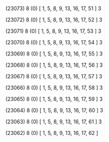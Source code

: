 (23073) 8 (0) [ 1, 5, 8, 9, 13, 16, 17, 51 ] 3 


(23072) 8 (0) [ 1, 5, 8, 9, 13, 16, 17, 52 ] 3 


(23071) 8 (0) [ 1, 5, 8, 9, 13, 16, 17, 53 ] 3 


(23070) 8 (0) [ 1, 5, 8, 9, 13, 16, 17, 54 ] 3 


(23069) 8 (0) [ 1, 5, 8, 9, 13, 16, 17, 55 ] 3 


(23068) 8 (0) [ 1, 5, 8, 9, 13, 16, 17, 56 ] 3 


(23067) 8 (0) [ 1, 5, 8, 9, 13, 16, 17, 57 ] 3 


(23066) 8 (0) [ 1, 5, 8, 9, 13, 16, 17, 58 ] 3 


(23065) 8 (0) [ 1, 5, 8, 9, 13, 16, 17, 59 ] 3 


(23064) 8 (0) [ 1, 5, 8, 9, 13, 16, 17, 60 ] 3 


(23063) 8 (0) [ 1, 5, 8, 9, 13, 16, 17, 61 ] 3 


(23062) 8 (0) [ 1, 5, 8, 9, 13, 16, 17, 62 ]  

